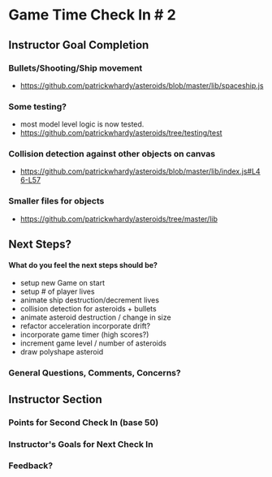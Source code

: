 # Game Time Check In # 2

## Instructor Goal Completion

### Bullets/Shooting/Ship movement
- https://github.com/patrickwhardy/asteroids/blob/master/lib/spaceship.js

### Some testing?
- most model level logic is now tested.
- https://github.com/patrickwhardy/asteroids/tree/testing/test

### Collision detection against other objects on canvas
- https://github.com/patrickwhardy/asteroids/blob/master/lib/index.js#L46-L57

### Smaller files for objects
- https://github.com/patrickwhardy/asteroids/tree/master/lib

## Next Steps?
#### What do you feel the next steps should be?
- setup new Game on start
- setup # of player lives
- animate ship destruction/decrement lives
- collision detection for asteroids + bullets
- animate asteroid destruction / change in size
- refactor acceleration incorporate drift?
- incorporate game timer (high scores?)
- increment game level / number of asteroids
- draw polyshape asteroid

### General Questions, Comments, Concerns?

## Instructor Section

### Points for Second Check In (base 50)

### Instructor's Goals for Next Check In

### Feedback?
